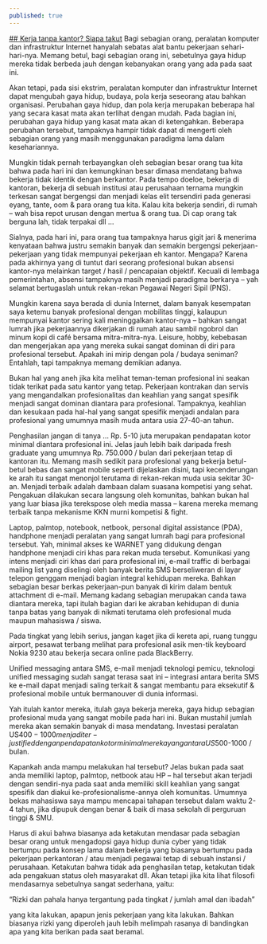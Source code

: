 ```yaml
---
published: true
---
```

[## Kerja tanpa kantor? Siapa takut](https://lms.onnocenter.or.id/)
Bagi sebagian orang, peralatan komputer dan infrastruktur Internet hanyalah sebatas alat bantu pekerjaan sehari-hari-nya. Memang betul, bagi sebagian orang ini, sebetulnya gaya hidup mereka tidak berbeda jauh dengan kebanyakan orang yang ada pada saat ini.

Akan tetapi, pada sisi ekstrim, peralatan komputer dan infrastruktur Internet dapat mengubah gaya hidup, budaya, pola kerja seseorang atau bahkan organisasi. Perubahan gaya hidup, dan pola kerja merupakan beberapa hal yang secara kasat mata akan terlihat dengan mudah. Pada bagian ini, perubahan gaya hidup yang kasat mata akan di ketengahkan. Beberapa perubahan tersebut, tampaknya hampir tidak dapat di mengerti oleh sebagian orang yang masih menggunakan paradigma lama dalam kesehariannya. 

Mungkin tidak pernah terbayangkan oleh sebagian besar orang tua kita bahwa pada hari ini dan kemungkinan besar dimasa mendatang bahwa bekerja tidak identik dengan berkantor. Pada tempo doeloe, bekerja di kantoran, bekerja di sebuah institusi atau perusahaan ternama mungkin terkesan sangat bergengsi dan menjadi kelas elit tersendiri pada generasi eyang, tante, oom & para orang tua kita. Kalau kita bekerja sendiri, di rumah – wah bisa repot urusan dengan mertua & orang tua. Di cap orang tak berguna lah, tidak terpakai dll …

Sialnya, pada hari ini, para orang tua tampaknya harus gigit jari & menerima kenyataan bahwa justru semakin banyak dan semakin bergengsi pekerjaan-pekerjaan yang tidak mempunyai pekerjaan eh kantor. Mengapa? Karena pada akhirnya yang di tuntut dari seorang profesional bukan absensi kantor-nya melainkan target / hasil / pencapaian objektif. Kecuali di lembaga pemerintahan, absensi tampaknya masih menjadi paradigma berkarya – yah selamat bertugaslah untuk rekan-rekan Pegawai Negeri Sipil (PNS).

Mungkin karena saya berada di dunia Internet, dalam banyak kesempatan saya ketemu banyak profesional dengan mobilitas tinggi, kalaupun mempunyai kantor sering kali meninggalkan kantor-nya – bahkan sangat lumrah jika pekerjaannya dikerjakan di rumah atau sambil ngobrol dan minum kopi di café bersama mitra-mitra-nya. Leisure, hobby, kebebasan dan mengerjakan apa yang mereka sukai sangat dominan di diri para profesional tersebut. Apakah ini mirip dengan pola / budaya seniman? Entahlah, tapi tampaknya memang demikian adanya.

Bukan hal yang aneh jika kita melihat teman-teman profesional ini seakan tidak terikat pada satu kantor yang tetap. Pekerjaan kontrakan dan servis yang mengandalkan profesionalitas dan keahlian yang sangat spesifik menjadi sangat dominan diantara para profesional. Tampaknya, keahlian dan kesukaan pada hal-hal yang sangat spesifik menjadi andalan para profesional yang umumnya masih muda antara usia 27-40-an tahun.

Penghasilan jangan di tanya … Rp. 5-10 juta merupakan pendapatan kotor minimal diantara profesional ini. Jelas jauh lebih baik daripada fresh graduate yang umumnya Rp. 750.000 / bulan dari pekerjaan tetap di kantoran itu. Memang masih sedikit para profesional yang bekerja betul-betul bebas dan sangat mobile seperti dijelaskan disini, tapi kecenderungan ke arah itu sangat menonjol terutama di rekan-rekan muda usia sekitar 30-an. Menjadi terbaik adalah dambaan dalam suasana kompetisi yang sehat. Pengakuan dilakukan secara langsung oleh komunitas, bahkan bukan hal yang luar biasa jika terekspose oleh media massa – karena mereka memang terbaik tanpa mekanisme KKN murni kompetisi & fight.

Laptop, palmtop, notebook, netbook, personal digital assistance (PDA), handphone menjadi peralatan yang sangat lumrah bagi para profesional tersebut. Yah, minimal akses ke WARNET yang didukung dengan handphone menjadi ciri khas para rekan muda tersebut. Komunikasi yang intens menjadi ciri khas dari para profesional ini, e-mail traffic di berbagai mailing list yang diselingi oleh banyak berita SMS berseliweran di layar telepon genggam menjadi bagian integral kehidupan mereka. Bahkan sebagian besar berkas pekerjaan-pun banyak di kirim dalam bentuk attachment di e-mail. Memang kadang sebagian merupakan canda tawa diantara mereka, tapi itulah bagian dari ke akraban kehidupan di dunia tanpa batas yang banyak di nikmati terutama oleh profesional muda maupun mahasiswa / siswa.

Pada tingkat yang lebih serius, jangan kaget jika di kereta api, ruang tunggu airport, pesawat terbang melihat para profesional asik men-tik keyboard Nokia 9230 atau bekerja secara online pada BlackBerry.

Unified messaging antara SMS, e-mail menjadi teknologi pemicu, teknologi unified messaging sudah sangat terasa saat ini – integrasi antara berita SMS ke e-mail dapat menjadi saling terkait & sangat membantu para eksekutif & profesional mobile untuk bermanouver di dunia informasi.

Yah itulah kantor mereka, itulah gaya bekerja mereka, gaya hidup sebagian profesional muda yang sangat mobile pada hari ini. Bukan mustahil jumlah mereka akan semakin banyak di masa mendatang. Investasi peralatan US$400-1000 menjadi ter-justified dengan pendapatan kotor minimal mereka yang antara US$500-1000 / bulan.

Kapankah anda mampu melakukan hal tersebut? Jelas bukan pada saat anda memiliki laptop, palmtop, netbook atau HP – hal tersebut akan terjadi dengan sendiri-nya pada saat anda memiliki skill keahlian yang sangat spesifik dan diakui ke-profesionalisme-annya oleh komunitas. Umumnya bekas mahasiswa saya mampu mencapai tahapan tersebut dalam waktu 2-4 tahun, jika dipupuk dengan benar & baik di masa sekolah di perguruan tinggi & SMU.

Harus di akui bahwa biasanya ada ketakutan mendasar pada sebagian besar orang untuk mengadopsi gaya hidup dunia cyber yang tidak bertumpu pada konsep lama dalam bekerja yang biasanya bertumpu pada pekerjaan perkantoran / atau menjadi pegawai tetap di sebuah instansi / perusahaan. Ketakutan bahwa tidak ada penghasilan tetap, ketakutan tidak ada pengakuan status oleh masyarakat dll. Akan tetapi jika kita lihat filosofi mendasarnya sebetulnya sangat sederhana, yaitu:


“Rizki dan pahala hanya tergantung pada tingkat / jumlah amal dan ibadah”


yang kita lakukan, apapun jenis pekerjaan yang kita lakukan. Bahkan biasanya rizki yang diperoleh jauh lebih melimpah rasanya di bandingkan apa yang kita berikan pada saat beramal. 

